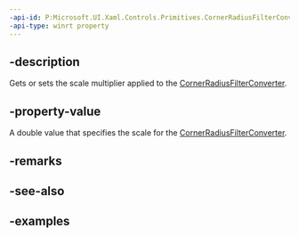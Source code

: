 ```yaml
---
-api-id: P:Microsoft.UI.Xaml.Controls.Primitives.CornerRadiusFilterConverter.Scale
-api-type: winrt property
---
```


## -description

Gets or sets the scale multiplier applied to the [CornerRadiusFilterConverter](cornerradiusfilterconverter.md).

## -property-value

A double value that specifies the scale for the [CornerRadiusFilterConverter](cornerradiusfilterconverter.md).

## -remarks

## -see-also

## -examples
